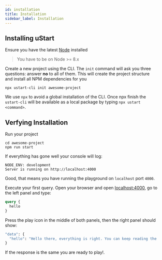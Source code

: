 ```yaml
---
id: installation
title: Installation
sidebar_label: Installation
---
```


## Installing uStart

Ensure you have the latest [Node](https://nodejs.org/en/download/) installed

> You have to be on Node >= 8.x

Create a new project using the CLI. The `init` command will ask you three questions: answer **no** to all of them. This will create the project structure and install all NPM dependencies for you

```shell
npx ustart-cli init awesome-project
```

We use `npx` to avoid a global installation of the CLI. Once npx finish the `ustart-cli` will be available as a local package by typing `npx ustart <command>`.

## Verfying Installation

Run your project
```shell
cd awesome-project
npm run start
```

If everything has gone well your console will log:
```
NODE_ENV: development
Server is running on http://localhost:4000
```

Good, that means you have running the playground on `localhost` port `4000`.

Execute your first query. Open your browser and open [localhost:4000](http://localhost:4000), go to the left panel and type:
```graphql
query {
  hello
}
```

Press the play icon in the middle of both panels, then the right panel should show:
```graphql
"data": {
  "hello": "Hello there, everything is right. You can keep reading the docs!"
}
```

If the response is the same you are ready to play!.

